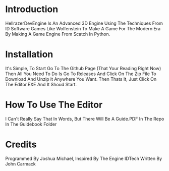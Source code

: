 # Introduction
HellrazerDevEngine Is An Advanced 3D Engine Using The Techniques From ID Software Games Like Wolfenstein To Make A Game For The Modern Era By Making A Game Engine From Scatch In Python.

# Installation
It's Simple, To Start Go To The Github Page (That Your Reading Right Now) Then All You Need To Do Is Go To Releases And Click On The Zip File To Download And Unzip it Anywhere You Want. Then Thats It, Just Click On The Editor.EXE And It Shoud Start.

# How To Use The Editor
I Can't Really Say That In Words, But There Will Be A Guide.PDF In The Repo In The Guidebook Folder

# Credits
Programmed By Joshua Michael,
Inspired By The Engine IDTech Written By John Carmack
